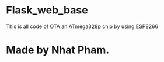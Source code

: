 # Flask_web_base

This is all code of OTA an ATmega328p chip by using ESP8266


# Made by Nhat Pham.
